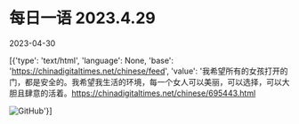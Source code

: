 # 每日一语 2023.4.29

2023-04-30

[{'type': 'text/html', 'language': None, 'base': 'https://chinadigitaltimes.net/chinese/feed', 'value': '我希望所有的女孩打开的门，都是安全的。我希望我生活的环境，每一个女人可以美丽，可以选择，可以大胆且肆意的活着。https://chinadigitaltimes.net/chinese/695443.html

![GitHub](https://chinadigitaltimes.net/chinese/files/2023/04/20230429_dailyquote.png)'}]